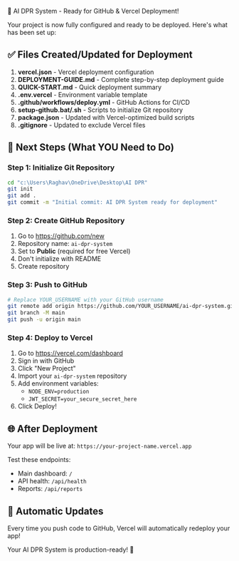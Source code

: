 🎉 AI DPR System - Ready for GitHub & Vercel Deployment!

Your project is now fully configured and ready to be deployed. Here's what has been set up:

## ✅ Files Created/Updated for Deployment

1. **vercel.json** - Vercel deployment configuration
2. **DEPLOYMENT-GUIDE.md** - Complete step-by-step deployment guide
3. **QUICK-START.md** - Quick deployment summary
4. **.env.vercel** - Environment variable template
5. **.github/workflows/deploy.yml** - GitHub Actions for CI/CD
6. **setup-github.bat/.sh** - Scripts to initialize Git repository
7. **package.json** - Updated with Vercel-optimized build scripts
8. **.gitignore** - Updated to exclude Vercel files

## 🚀 Next Steps (What YOU Need to Do)

### Step 1: Initialize Git Repository
```bash
cd "c:\Users\Raghav\OneDrive\Desktop\AI DPR"
git init
git add .
git commit -m "Initial commit: AI DPR System ready for deployment"
```

### Step 2: Create GitHub Repository
1. Go to https://github.com/new
2. Repository name: `ai-dpr-system`
3. Set to **Public** (required for free Vercel)
4. Don't initialize with README
5. Create repository

### Step 3: Push to GitHub
```bash
# Replace YOUR_USERNAME with your GitHub username
git remote add origin https://github.com/YOUR_USERNAME/ai-dpr-system.git
git branch -M main
git push -u origin main
```

### Step 4: Deploy to Vercel
1. Go to https://vercel.com/dashboard
2. Sign in with GitHub
3. Click "New Project"
4. Import your `ai-dpr-system` repository
5. Add environment variables:
   - `NODE_ENV=production`
   - `JWT_SECRET=your_secure_secret_here`
6. Click Deploy!

## 🌐 After Deployment

Your app will be live at: `https://your-project-name.vercel.app`

Test these endpoints:
- Main dashboard: `/`
- API health: `/api/health`
- Reports: `/api/reports`

## 🔄 Automatic Updates

Every time you push code to GitHub, Vercel will automatically redeploy your app!

Your AI DPR System is production-ready! 🎊